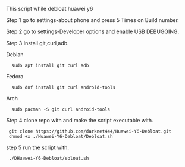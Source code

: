 This script while debloat huawei y6

Step 1 go to settings-about phone and press 5 Times on Build number.

Step 2 go to settings-Developer options and enable USB DEBUGGING.

Step 3 Install git,curl,adb.
   
Debian
      
      sudo apt install git curl adb
Fedora 
      
      sudo dnf install git curl android-tools
Arch 
      
      sudo pacman -S git curl android-tools

Step 4 clone repo with and make the script executable with.

     git clone https://github.com/darknet444/Huawei-Y6-Debloat.git
     chmod +x ./Huawei-Y6-Debloat/Debloat.sh

step 5 run the script with. 
            
     ./DHuawei-Y6-Debloat/ebloat.sh
